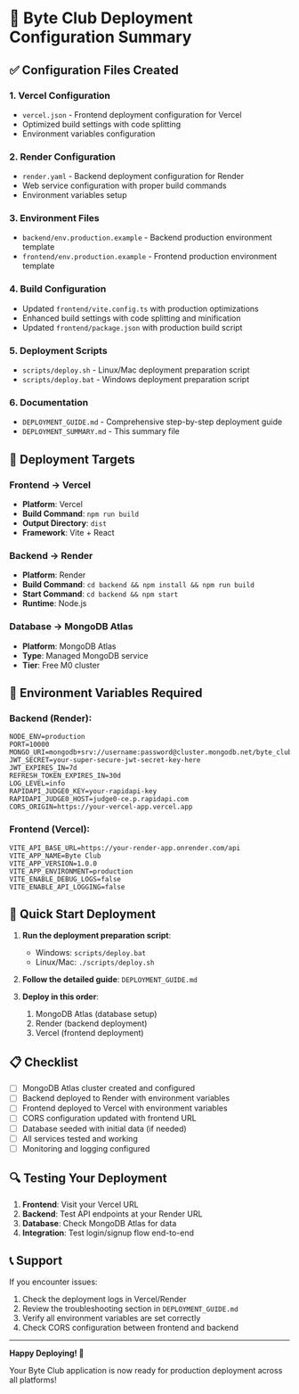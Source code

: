 # 🚀 Byte Club Deployment Configuration Summary

## ✅ Configuration Files Created

### 1. **Vercel Configuration**
- `vercel.json` - Frontend deployment configuration for Vercel
- Optimized build settings with code splitting
- Environment variables configuration

### 2. **Render Configuration**
- `render.yaml` - Backend deployment configuration for Render
- Web service configuration with proper build commands
- Environment variables setup

### 3. **Environment Files**
- `backend/env.production.example` - Backend production environment template
- `frontend/env.production.example` - Frontend production environment template

### 4. **Build Configuration**
- Updated `frontend/vite.config.ts` with production optimizations
- Enhanced build settings with code splitting and minification
- Updated `frontend/package.json` with production build script

### 5. **Deployment Scripts**
- `scripts/deploy.sh` - Linux/Mac deployment preparation script
- `scripts/deploy.bat` - Windows deployment preparation script

### 6. **Documentation**
- `DEPLOYMENT_GUIDE.md` - Comprehensive step-by-step deployment guide
- `DEPLOYMENT_SUMMARY.md` - This summary file

## 🎯 Deployment Targets

### **Frontend → Vercel**
- **Platform**: Vercel
- **Build Command**: `npm run build`
- **Output Directory**: `dist`
- **Framework**: Vite + React

### **Backend → Render**
- **Platform**: Render
- **Build Command**: `cd backend && npm install && npm run build`
- **Start Command**: `cd backend && npm start`
- **Runtime**: Node.js

### **Database → MongoDB Atlas**
- **Platform**: MongoDB Atlas
- **Type**: Managed MongoDB service
- **Tier**: Free M0 cluster

## 🔧 Environment Variables Required

### Backend (Render):
```env
NODE_ENV=production
PORT=10000
MONGO_URI=mongodb+srv://username:password@cluster.mongodb.net/byte_club
JWT_SECRET=your-super-secure-jwt-secret-key-here
JWT_EXPIRES_IN=7d
REFRESH_TOKEN_EXPIRES_IN=30d
LOG_LEVEL=info
RAPIDAPI_JUDGE0_KEY=your-rapidapi-key
RAPIDAPI_JUDGE0_HOST=judge0-ce.p.rapidapi.com
CORS_ORIGIN=https://your-vercel-app.vercel.app
```

### Frontend (Vercel):
```env
VITE_API_BASE_URL=https://your-render-app.onrender.com/api
VITE_APP_NAME=Byte Club
VITE_APP_VERSION=1.0.0
VITE_APP_ENVIRONMENT=production
VITE_ENABLE_DEBUG_LOGS=false
VITE_ENABLE_API_LOGGING=false
```

## 🚀 Quick Start Deployment

1. **Run the deployment preparation script**:
   - Windows: `scripts/deploy.bat`
   - Linux/Mac: `./scripts/deploy.sh`

2. **Follow the detailed guide**: `DEPLOYMENT_GUIDE.md`

3. **Deploy in this order**:
   1. MongoDB Atlas (database setup)
   2. Render (backend deployment)
   3. Vercel (frontend deployment)

## 📋 Checklist

- [ ] MongoDB Atlas cluster created and configured
- [ ] Backend deployed to Render with environment variables
- [ ] Frontend deployed to Vercel with environment variables
- [ ] CORS configuration updated with frontend URL
- [ ] Database seeded with initial data (if needed)
- [ ] All services tested and working
- [ ] Monitoring and logging configured

## 🔍 Testing Your Deployment

1. **Frontend**: Visit your Vercel URL
2. **Backend**: Test API endpoints at your Render URL
3. **Database**: Check MongoDB Atlas for data
4. **Integration**: Test login/signup flow end-to-end

## 📞 Support

If you encounter issues:
1. Check the deployment logs in Vercel/Render
2. Review the troubleshooting section in `DEPLOYMENT_GUIDE.md`
3. Verify all environment variables are set correctly
4. Check CORS configuration between frontend and backend

---

**Happy Deploying! 🎉**

Your Byte Club application is now ready for production deployment across all platforms!
